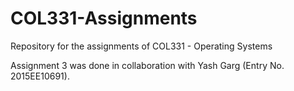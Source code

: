 # COL331-Assignments
Repository for the assignments of COL331 - Operating Systems

Assignment 3 was done in collaboration with Yash Garg (Entry No. 2015EE10691).
